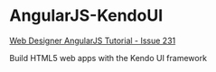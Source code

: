 # AngularJS-KendoUI
[Web Designer AngularJS Tutorial - Issue 231]

Build HTML5 web apps with the Kendo UI framework

[Web Designer AngularJS Tutorial - Issue 231]: https://www.imagineshop.co.uk/magazines/webdesigner/web-designer-issue-231.html
